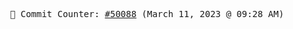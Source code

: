 <p align="center">
    <samp>
        📮 Commit Counter: <a href="https://github.com/Javascript-void0/Javascript-void0/commits/main">#50088</a> (March 11, 2023 @ 09:28 AM)
    </samp>
</p>